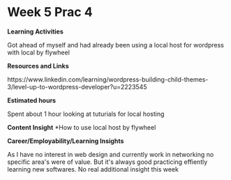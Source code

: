 <h1>Week 5 Prac 4</h1>

<b>Learning Activities</b>

<p>Got ahead of myself and had already been using a local host for wordpress with local by flywheel</p>

<b>Resources and Links</b>
<p>https://www.linkedin.com/learning/wordpress-building-child-themes-3/level-up-to-wordpress-developer?u=2223545</P>

<b>Estimated hours</b>
<p>Spent about 1 hour looking at tuturials for local hosting</P>

<b>Content Insight</b>
*How to use local host by flywheel

<b>Career/Employability/Learning Insights</b>
<p>As I have no interest in web design and currently work in networking no specific area's were of value. But it's always good practicing effiently learning new softwares. No real additional insight this week</p>
